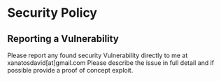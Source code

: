 # Security Policy

## Reporting a Vulnerability

Please report any found security Vulnerability directly to me at xanatosdavid[at]gmail.com
Please describe the issue in full detail and if possible provide a proof of concept exploit.
